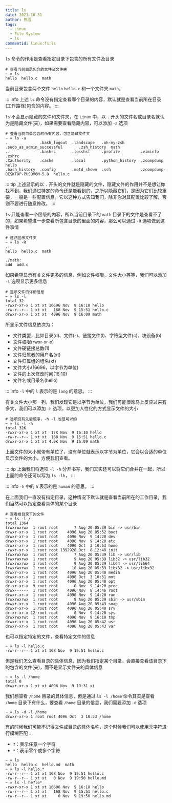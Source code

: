 ```yaml
---
title: ls
date: 2021-10-31
author: 熊滔
tags:
  - Linux
  - File System
  - ls
commentid: linux:fs:ls
---
```


`ls` 命令的作用是查看指定目录下包含的所有文件及目录

```shell
# 查看当前目录包含的文件及文件夹
~ » ls
hello  hello.c  math
```

当前目录包含两个文件 `hello` `hello.c` 和一个文件夹 `math`。

::: info
上述 `ls` 命令没有指定查看哪个目录的内容，默认就是查看当前所在目录(工作路径)包含的内容。
:::

`ls` 不会显示隐藏的文件和文件夹，在 `Linux` 中，以 `.` 开头的文件名或目录名就认为是隐藏文件(夹)，如果需要查看隐藏内容，可以添加 `-a` 选项

```shell
# 查看当前目录包含的所有内容，包含隐藏文件夹
~ » ls -a
.              .bash_logout  .landscape   .oh-my-zsh       .sudo_as_admin_successful       .zsh_history  math
..             .bashrc       .lesshst     .profile         .viminfo                        .zshrc
.Xauthority    .cache        .local       .python_history  .zcompdump                      hello
.bash_history  .config       .motd_shown  .ssh             .zcompdump-DESKTOP-PUSQM6M-5.8  hello.c
```

::: tip
上述显示的以 `.` 开头的文件就是隐藏的文件，隐藏文件的作用并不是想让你找不到，我们通过特定的命令还是能看到的，之所以隐藏它们，是因为它们比较重要，一般是一些配置信息，它以这种方式告知我们，除非你对其配置比较了解，否则不要进行随意修改。
:::


`ls` 只能查看一个层级的内容，所以当前目录下的 `math` 目录下的文件是查看不了的，如果希望进一步查看所包含目录的里面的内容，那么可以通过 `-R` 选项做到这件事情

```shell
# 递归显示文件夹
~ » ls -R
.:
hello  hello.c  math

./math:
add  add.c
```

如果希望显示有关文件更多的信息，例如文件权限，文件大小等等，我们可以添加 `-l` 选项显示更多信息

```shell
# 显示文件的详细信息
~ » ls -l
total 32
-rwxr-xr-x 1 xt xt 16696 Nov  9 16:10 hello
-rw-r--r-- 1 xt xt   168 Nov  9 15:51 hello.c
drwxr-xr-x 1 xt xt  4096 Nov  9 16:09 math
```

所显示文件信息依次为：

- 文件类型，比如目录(d)、文件(-)、链接文件(l)、字符型文件(c)、块设备(b)
- 文件权限(rwxr-xr-x)
- 文件硬链接总数(1)
- 文件归属者的用户名(xt)
- 文件归属组的组名(xt)
- 文件大小(16696，以字节为单位)
- 文件的上次修改时间(16:10)
- 文件名或目录名(hello)

::: info
`-l` 中的 `l` 表示的是 `long` 的意思。
:::

有关文件大小那一列，我们发现它是以字节为单位，我们可能很难马上反应过来有多大，我们可以添加 `-h` 选项，以更加人性化的方式显示文件的大小

```shell
# 选项没有先后顺序，-h -l 也是可以的
~ » ls -l -h
total 32K
-rwxr-xr-x 1 xt xt  17K Nov  9 16:10 hello
-rw-r--r-- 1 xt xt  168 Nov  9 15:51 hello.c
drwxr-xr-x 1 xt xt 4.0K Nov  9 16:09 math
```

上面文件的大小就带有单位了，没有单位就表示以字节为单位，它会以合适的单位显示文件的大小，方便我们查看。

::: tip
上面我们将选项 `-l -h` 分开书写，我们其实还可以将它们合并在一起，所以上面的命令还可以写为 `ls -lh`，
:::

::: info
`-h` 中的 `h` 表示的是 `human` 的意思。
:::

在上面我们一直没有指定目录，这种情况下默认就是查看当前所在的工作目录，我们当然可以指定查看具体的某个目录

```shell
# 查看根目录下的文件
~ » ls -l /
total 1364
lrwxrwxrwx  1 root root       7 Aug 20 05:39 bin -> usr/bin
drwxr-xr-x  1 root root    4096 Aug 20 05:52 boot
drwxr-xr-x  1 root root    4096 Nov  9 14:20 dev
drwxr-xr-x  1 root root    4096 Nov  9 14:20 etc
drwxr-xr-x  1 root root    4096 Oct  3 10:53 home
-rwxr-xr-x  1 root root 1392928 Oct  8 12:48 init
lrwxrwxrwx  1 root root       7 Aug 20 05:39 lib -> usr/lib
lrwxrwxrwx  1 root root       9 Aug 20 05:39 lib32 -> usr/lib32
lrwxrwxrwx  1 root root       9 Aug 20 05:39 lib64 -> usr/lib64
lrwxrwxrwx  1 root root      10 Aug 20 05:39 libx32 -> usr/libx32
drwxr-xr-x  1 root root    4096 Aug 20 05:40 media
drwxr-xr-x  1 root root    4096 Oct  3 10:51 mnt
drwxr-xr-x  1 root root    4096 Aug 20 05:40 opt
dr-xr-xr-x  9 root root       0 Nov  9 14:20 proc
drwx------  1 root root    4096 Nov  8 14:46 root
drwxr-xr-x  1 root root    4096 Nov  9 14:20 run
lrwxrwxrwx  1 root root       8 Aug 20 05:39 sbin -> usr/sbin
drwxr-xr-x  1 root root    4096 Aug 20 05:43 snap
drwxr-xr-x  1 root root    4096 Aug 20 05:40 srv
dr-xr-xr-x 12 root root       0 Nov  9 14:20 sys
drwxrwxrwt  1 root root    4096 Nov  9 16:10 tmp
drwxr-xr-x  1 root root    4096 Aug 20 05:42 usr
drwxr-xr-x  1 root root    4096 Aug 20 05:43 var
```

也可以指定特定的文件，查看特定文件的信息

```shell
~ » ls -l hello.c
-rw-r--r-- 1 xt xt 168 Nov  9 15:51 hello.c
```

但是我们怎么查看目录的具体信息，因为我们指定某个目录，会直接查看该目录下的包含的文件(夹)，而不是显示文件夹的具体信息

```shell
~ » ls -l /home
total 0
drwxr-xr-x 1 xt xt 4096 Nov  9 19:31 xt
```

我们想查看 `/home` 目录的具体信息，但是通过 `ls -l /home` 命令其实是查看 `/home` 目录下有什么，要查看 `/home` 目录的信息，我们需要添加 `-d` 选项

```shell
~ » ls -d -l /home
drwxr-xr-x 1 root root 4096 Oct  3 10:53 /home
```

有的时候我们可能不记得文件或目录的具体名称，这个时候我们可以使用元字符进行模糊匹配：

- `?`：表示任意一个字符
- `*`：表示零个或多个字符

```shell
~ » ls
hello  hello.c  hello.md  math
~ » ls -l hello.*
-rw-r--r-- 1 xt xt 168 Nov  9 15:51 hello.c
-rw-r--r-- 1 xt xt   0 Nov  9 19:50 hello.md
~ » ls -l he?lo*
-rwxr-xr-x 1 xt xt 16696 Nov  9 16:10 hello
-rw-r--r-- 1 xt xt   168 Nov  9 15:51 hello.c
-rw-r--r-- 1 xt xt     0 Nov  9 19:50 hello.md
```


